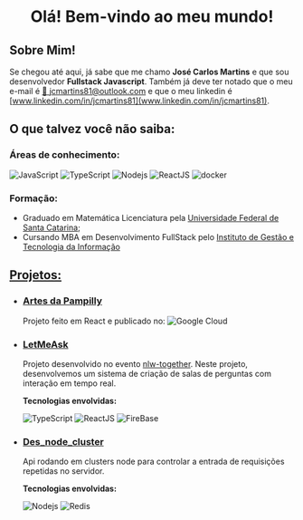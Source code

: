 # <center> Olá! Bem-vindo ao meu mundo! </center>

## Sobre Mim!

Se chegou até aqui, já sabe que me chamo **José Carlos Martins** e que sou desenvolvedor **Fullstack Javascript**. 
Também já deve ter notado que o meu e-mail é [📧 jcmartins81@outlook.com](mailto:jcmartins81@outlook.com) e que o meu linkedin é
 [www.linkedin.com/in/jcmartins81](www.linkedin.com/in/jcmartins81). 

## O que talvez você não saiba:

### Áreas de conhecimento:

![JavaScript](https://img.shields.io/badge/JavaScript-F7DF1E?style=for-the-badge&logo=javascript&logoColor=black)
![TypeScript](https://img.shields.io/badge/TypeScript-007ACC?style=for-the-badge&logo=typescript&logoColor=white)
![Nodejs](https://img.shields.io/badge/Node.js-43853D?style=for-the-badge&logo=node.js&logoColor=white)
![ReactJS](https://img.shields.io/badge/React-20232A?style=for-the-badge&logo=react&logoColor=61DAFB)
![docker](https://img.shields.io/badge/docker-%230db7ed.svg?style=for-the-badge&logo=docker&logoColor=white)
    
### Formação:

* Graduado em Matemática Licenciatura pela [Universidade Federal de Santa Catarina](https://ufsc.br/);
* Cursando MBA em Desenvolvimento FullStack pelo [Instituto de Gestão e Tecnologia da Informação](https://www.igti.com.br/) 

## [Projetos:](https://github.com/jcmartins81?tab=repositories)

* ### [Artes da Pampilly](https://artesdapampilly.art) 
  Projeto feito em React e publicado no: 
  ![Google Cloud](https://img.shields.io/badge/GoogleCloud-%234285F4.svg?style=for-the-badge&logo=google-cloud&logoColor=white)


* ### [LetMeAsk](https://github.com/jcmartins81/letmeask) 
  Projeto desenvolvido no evento [nlw-together](https://nextlevelweek.com/pre-nlw). Neste projeto, desenvolvemos um sistema de criação de salas de perguntas com interação em tempo real.
  
  **Tecnologias envolvidas:**
   
  ![TypeScript](https://img.shields.io/badge/TypeScript-007ACC?style=for-the-badge&logo=typescript&logoColor=white)
  ![ReactJS](https://img.shields.io/badge/React-20232A?style=for-the-badge&logo=react&logoColor=61DAFB)
  ![FireBase](https://img.shields.io/badge/firebase-%23039BE5.svg?style=for-the-badge&logo=firebase)


* ### [Des_node_cluster](https://github.com/jcmartins81/des_node_cluster) 
  Api rodando em clusters node para controlar a entrada de requisições repetidas no servidor.

  **Tecnologias envolvidas:**

  ![Nodejs](https://img.shields.io/badge/Node.js-43853D?style=for-the-badge&logo=node.js&logoColor=white)
  ![Redis](https://img.shields.io/badge/redis-%23DD0031.svg?style=for-the-badge&logo=redis&logoColor=white)